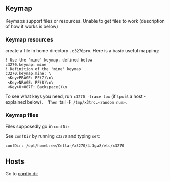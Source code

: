 ## Keymap

Keymaps support files or resources.  Unable to get files to work (description of how it works is below)

### Keymap resources

create a file in home directory `.c3270pro`.  Here is a basic useful mapping:

```
! Use the 'mine' keymap, defined below
c3270.keymap: mine
! Definition of the 'mine' keymap
c3270.keymap.mine: \
 <Key>PPAGE: PF(7)\n\
 <Key>NPAGE: PF(8)\n\
 <Key>U+007F: Backspace()\n
```
To see what keys you need, run `c3270 -trace tpx` (if `tpx` is a host - explained below)`.  Then `tail -F `/tmp/x3trc.<random num>`.

### Keymap files

Files supposedly go in `confDir`

See `confDir` by running `c3270` and typing `set`:

`confDir: /opt/homebrew/Cellar/x3270/4.3ga8/etc/x3270`

## Hosts

Go to [config dir](#keymap-files)
